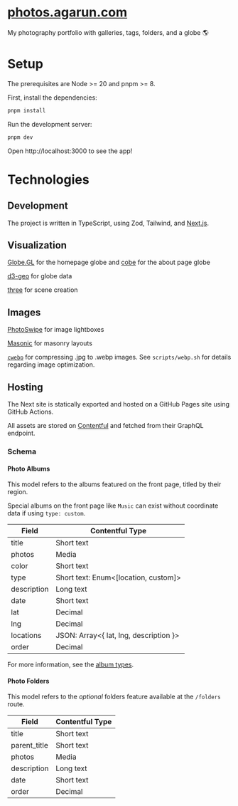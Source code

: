 # [photos.agarun.com](https://photos.agarun.com)

My photography portfolio with galleries, tags, folders, and a globe 🌎

# Setup

The prerequisites are Node >= 20 and pnpm >= 8.

First, install the dependencies:

```sh
pnpm install
```

Run the development server:

```sh
pnpm dev
```

Open http://localhost:3000 to see the app!

# Technologies

## Development

The project is written in TypeScript, using Zod, Tailwind, and [Next.js](https://nextjs.org/).

## Visualization

[Globe.GL](https://github.com/vasturiano/globe.gl) for the homepage globe and [cobe](https://github.com/shuding/cobe) for the about page globe

[d3-geo](https://threejs.org/) for globe data

[three](https://threejs.org/) for scene creation

## Images

[PhotoSwipe](https://photoswipe.com/) for image lightboxes

[Masonic](https://github.com/jaredLunde/masonic) for masonry layouts

[`cwebp`](https://developers.google.com/speed/webp/docs/cwebp) for compressing .jpg to .webp images. See `scripts/webp.sh` for details regarding image optimization.

## Hosting

The Next site is statically exported and hosted on a GitHub Pages site using GitHub Actions.

All assets are stored on [Contentful](https://www.contentful.com/) and fetched from their GraphQL endpoint.

### Schema

#### Photo Albums

This model refers to the albums featured on the front page, titled by their region.

Special albums on the front page like `Music` can exist without coordinate data if using `type: custom`.

| Field       | Contentful Type                        |
| ----------- | -------------------------------------- |
| title       | Short text                             |
| photos      | Media                                  |
| color       | Short text                             |
| type        | Short text: Enum<[location, custom]>   |
| description | Long text                              |
| date        | Short text                             |
| lat         | Decimal                                |
| lng         | Decimal                                |
| locations   | JSON: Array<{ lat, lng, description }> |
| order       | Decimal                                |

For more information, see the [album types](https://github.com/agarun/photos/blob/main/src/types/albums.ts#L14).

#### Photo Folders

This model refers to the _optional_ folders feature available at the `/folders` route.

| Field        | Contentful Type |
| ------------ | --------------- |
| title        | Short text      |
| parent_title | Short text      |
| photos       | Media           |
| description  | Long text       |
| date         | Short text      |
| order        | Decimal         |

